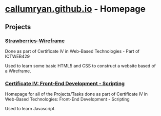 # [callumryan.github.io](https://callumryan.github.io) - Homepage

## Projects

### [Strawberries-Wireframe](https://callumryan.github.io/Strawberries-Wireframe/index.html)
Done as part of Certificate IV in Web-Based Technologies - Part of ICTWEB429

Used to learn some basic HTML5 and CSS to construct a website based of a Wireframe.

### [Certificate IV: Front-End Development - Scripting](https://callumryan.github.io/C4-Front-End-Scripting)
Homepage for all of the Projects/Tasks done as part of Certificate IV in Web-Based Technologies: Front-End Development - Scripting

Used to learn Javascript.
